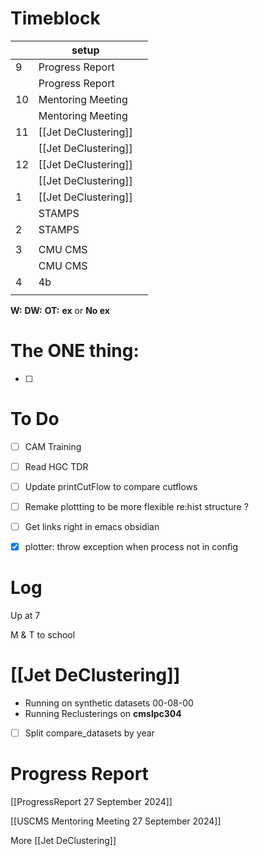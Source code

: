 # Timeblock

|     | setup                |     |
| --- | -------------------- | --- |
| 9   | Progress Report      |     |
|     | Progress Report      |     |
| 10  | Mentoring Meeting    |     |
|     | Mentoring Meeting    |     |
| 11  | [[Jet DeClustering]] |     |
|     | [[Jet DeClustering]] |     |
| 12  | [[Jet DeClustering]] |     |
|     | [[Jet DeClustering]] |     |
| 1   | [[Jet DeClustering]] |     |
|     | STAMPS               |     |
| 2   | STAMPS               |     |
|     |                      |     |
| 3   | CMU CMS              |     |
|     | CMU CMS              |     |
| 4   | 4b                   |     |
|     |                      |     |

**W:**
**DW:**
**OT:**
**ex** or **No ex**

# The ONE thing: 
- [ ] 


# To Do
- [ ] CAM Training
- [ ] Read HGC TDR
- [ ] Update printCutFlow to compare cutflows
- [ ]  Remake plottting to be more flexible re:hist structure ? 
- [ ] Get links right in emacs obsidian
- [x]  plotter: throw exception when process not in config



# Log

Up at 7 

M & T to school


# [[Jet DeClustering]]
- Running on synthetic datasets 00-08-00
- Running Reclusterings on **cmslpc304**
- [ ] Split compare_datasets by year


# Progress Report
[[ProgressReport 27 September 2024]]

[[USCMS Mentoring Meeting 27 September 2024]]

More [[Jet DeClustering]]
